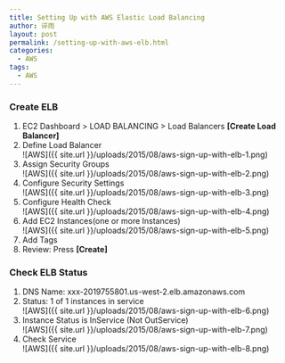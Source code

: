 ```yaml
---
title: Setting Up with AWS Elastic Load Balancing
author: 谇雨
layout: post
permalink: /setting-up-with-aws-elb.html
categories:
  - AWS
tags:
  - AWS
---
```


### Create ELB

1.  EC2 Dashboard > LOAD BALANCING > Load Balancers **[Create Load Balancer]**
2.  Define Load Balancer  
![AWS]({{ site.url }}/uploads/2015/08/aws-sign-up-with-elb-1.png)
3. Assign Security Groups  
![AWS]({{ site.url }}/uploads/2015/08/aws-sign-up-with-elb-2.png)
4. Configure Security Settings  
![AWS]({{ site.url }}/uploads/2015/08/aws-sign-up-with-elb-3.png)
5. Configure Health Check  
![AWS]({{ site.url }}/uploads/2015/08/aws-sign-up-with-elb-4.png)
6. Add EC2 Instances(one or more Instances)  
![AWS]({{ site.url }}/uploads/2015/08/aws-sign-up-with-elb-5.png)
7. Add Tags
8. Review: Press **[Create]**

<!--more-->

### Check ELB Status

1. DNS Name: xxx-2019755801.us-west-2.elb.amazonaws.com
2. Status: 1 of 1 instances in service  
![AWS]({{ site.url }}/uploads/2015/08/aws-sign-up-with-elb-6.png)
3. Instance Status is InService (Not OutService)  
![AWS]({{ site.url }}/uploads/2015/08/aws-sign-up-with-elb-7.png)
4. Check Service  
![AWS]({{ site.url }}/uploads/2015/08/aws-sign-up-with-elb-8.png)